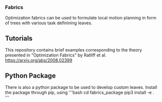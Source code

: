 ### Fabrics

Optimization fabrics can be used to formulate local motion planning in form of trees with various task definining leaves.

## Tutorials

This repository contains brief examples corresponding to the theory presented in "Optimization Fabrics" by Ratliff et al.
https://arxiv.org/abs/2008.02399

## Python Package

There is also a python package to be used to develop custom leaves.
Install the package through pip, using 
'''bash
cd fabrics_package
pip3 install -e .
'''

